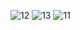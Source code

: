 ![12](https://user-images.githubusercontent.com/78809955/108741594-18021800-7561-11eb-87ca-f5e8f0a62980.PNG)
![13](https://user-images.githubusercontent.com/78809955/108740919-5f3bd900-7560-11eb-9713-ce1cc4c99a51.PNG)
![11](https://user-images.githubusercontent.com/78809955/108741465-f99c1c80-7560-11eb-9c64-062267a4d367.PNG)

